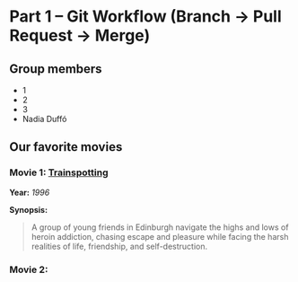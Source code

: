 # Part 1 – Git Workflow (Branch → Pull Request → Merge)

## Group members
  - 1
  - 2
  - 3
  - Nadia Duffó

## Our favorite movies

### Movie 1: [Trainspotting](https://www.imdb.com/title/tt0117951/)
**Year:** *1996*

**Synopsis:**
> A group of young friends in Edinburgh navigate the highs and lows of heroin addiction, chasing escape and pleasure while facing the harsh realities of life, friendship, and self-destruction.  

### Movie 2:

